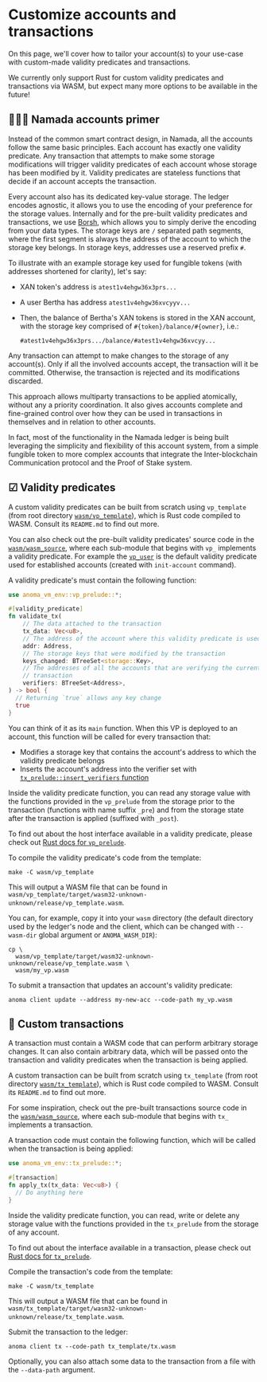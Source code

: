 # Customize accounts and transactions

On this page, we'll cover how to tailor your account(s) to your use-case with custom-made validity predicates and transactions.

We currently only support Rust for custom validity predicates and transactions via WASM, but expect many more options to be available in the future!

## 👩🏽‍🏫 Namada accounts primer

Instead of the common smart contract design, in Namada, all the accounts follow the same basic principles. Each account has exactly one validity predicate. Any transaction that attempts to make some storage modifications will trigger validity predicates of each account whose storage has been modified by it. Validity predicates are stateless functions that decide if an account accepts the transaction.

Every account also has its dedicated key-value storage. The ledger encodes agnostic, it allows you to use the encoding of your preference for the storage values. Internally and for the pre-built validity predicates and transactions, we use [Borsh](https://github.com/near/borsh-rs), which allows you to simply derive the encoding from your data types. The storage keys are `/` separated path segments, where the first segment is always the address of the account to which the storage key belongs. In storage keys, addresses use a reserved prefix `#`.

To illustrate with an example storage key used for fungible tokens (with addresses shortened for clarity), let's say:

- XAN token's address is `atest1v4ehgw36x3prs...`
- A user Bertha has address `atest1v4ehgw36xvcyyv...`
- Then, the balance of Bertha's XAN tokens is stored in the XAN account, with the storage key comprised of `#{token}/balance/#{owner}`, i.e.:

  ```text
  #atest1v4ehgw36x3prs.../balance/#atest1v4ehgw36xvcyy...
  ```

Any transaction can attempt to make changes to the storage of any account(s). Only if all the involved accounts accept, the transaction will it be committed. Otherwise, the transaction is rejected and its modifications discarded.

This approach allows multiparty transactions to be applied atomically, without any a priority coordination. It also gives accounts complete and fine-grained control over how they can be used in transactions in themselves and in relation to other accounts.

In fact, most of the functionality in the Namada ledger is being built leveraging the simplicity and flexibility of this account system, from a simple fungible token to more complex accounts that integrate the Inter-blockchain Communication protocol and the Proof of Stake system.

## ☑ Validity predicates

A custom validity predicates can be built from scratch using `vp_template` (from root directory [`wasm/vp_template`](https://github.com/anoma/anoma/tree/v0.5.0/wasm/vp_template)), which is Rust code compiled to WASM. Consult its `README.md` to find out more.

You can also check out the pre-built validity predicates' source code in the [`wasm/wasm_source`](https://github.com/anoma/anoma/tree/v0.5.0/wasm/wasm_source), where each sub-module that begins with `vp_` implements a validity predicate. For example the [`vp_user`](https://github.com/anoma/anoma/blob/v0.5.0/wasm/wasm_source/src/vp_user.rs) is the default validity predicate used for established accounts (created with `init-account` command).

A validity predicate's must contain the following function:

```rust
use anoma_vm_env::vp_prelude::*;

#[validity_predicate]
fn validate_tx(
    // The data attached to the transaction
    tx_data: Vec<u8>,
    // The address of the account where this validity predicate is used
    addr: Address,
    // The storage keys that were modified by the transaction
    keys_changed: BTreeSet<storage::Key>,
    // The addresses of all the accounts that are verifying the current 
    // transaction
    verifiers: BTreeSet<Address>,
) -> bool {
  // Returning `true` allows any key change
  true
}
```

You can think of it as its `main` function. When this VP is deployed to an account, this function will be called for every transaction that:

- Modifies a storage key that contains the account's address to which the validity predicate belongs
- Inserts the account's address into the verifier set with [`tx_prelude::insert_verifiers` function](https://docs.anoma.net/v0.5.0/rustdoc/anoma_vm_env/imports/tx/fn.insert_verifier.html)

Inside the validity predicate function, you can read any storage value with the functions provided in the `vp_prelude` from the storage prior to the transaction (functions with name suffix `_pre`) and from the storage state after the transaction is applied (suffixed with `_post`).

To find out about the host interface available in a validity predicate, please check out [Rust docs for `vp_prelude`](https://docs.anoma.net/v0.5.0/rustdoc/anoma_vm_env/vp_prelude/index.html).

To compile the validity predicate's code from the template:

```shell
make -C wasm/vp_template
```

This will output a WASM file that can be found in `wasm/vp_template/target/wasm32-unknown-unknown/release/vp_template.wasm`.

You can, for example, copy it into your `wasm` directory (the default directory used by the ledger's node and the client, which can be changed with `--wasm-dir` global argument or `ANOMA_WASM_DIR`):

```shell
cp \
  wasm/vp_template/target/wasm32-unknown-unknown/release/vp_template.wasm \
  wasm/my_vp.wasm
```

To submit a transaction that updates an account's validity predicate:

```shell
anoma client update --address my-new-acc --code-path my_vp.wasm
```

## 📩 Custom transactions

A transaction must contain a WASM code that can perform arbitrary storage changes. It can also contain arbitrary data, which will be passed onto the transaction and validity predicates when the transaction is being applied.

A custom transaction can be built from scratch using `tx_template` (from root directory [`wasm/tx_template`](https://github.com/anoma/anoma/tree/v0.5.0/wasm/tx_template)), which is Rust code compiled to WASM. Consult its `README.md` to find out more.

For some inspiration, check out the pre-built transactions source code in the [`wasm/wasm_source`](https://github.com/anoma/anoma/tree/v0.5.0/wasm/wasm_source), where each sub-module that begins with `tx_` implements a transaction.

A transaction code must contain the following function, which will be called when the transaction is being applied:

```rust
use anoma_vm_env::tx_prelude::*;

#[transaction]
fn apply_tx(tx_data: Vec<u8>) {
  // Do anything here
}
```

Inside the validity predicate function, you can read, write or delete any storage value with the functions provided in the `tx_prelude` from the storage of any account.

To find out about the interface available in a transaction, please check out [Rust docs for `tx_prelude`](https://docs.anoma.net/v0.5.0/rustdoc/anoma_vm_env/tx_prelude/index.html).

Compile the transaction's code from the template:

```shell
make -C wasm/tx_template
```

This will output a WASM file that can be found in `wasm/tx_template/target/wasm32-unknown-unknown/release/tx_template.wasm`.

Submit the transaction to the ledger:

```shell
anoma client tx --code-path tx_template/tx.wasm
```

Optionally, you can also attach some data to the transaction from a file with the `--data-path` argument.
